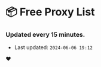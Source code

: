 # :package: Free Proxy List
### Updated every 15 minutes.

- Last updated: `2024-06-06 19:12`

:heart:
